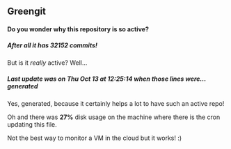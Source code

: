 ## Greengit

#### Do you wonder why this repository is so active?

##### After all it has 32152 commits!

But is it *really* active? Well...

##### Last update was on Thu Oct 13 at 12:25:14 when those lines were... generated

Yes, generated, because it certainly helps a lot to have such an active repo!

Oh and there was **27%** disk usage on the machine
where there is the cron updating this file.

Not the best way to monitor a VM in the cloud but it works! :)
